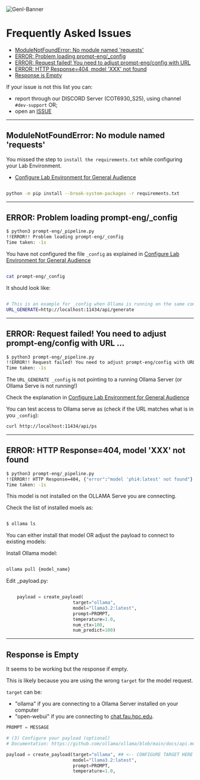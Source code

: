 ![GenI-Banner](https://github.com/genilab-fau/genial-fau.github.io/blob/8f1a2d3523f879e1082918c7bba19553cb6e7212/images/geni-lab-banner.png?raw=true)


# Frequently Asked Issues

* [ModuleNotFoundError: No module named 'requests'](#modulenotfounderror-no-module-named-requests)
* [ERROR: Problem loading prompt-eng/_config](#error-problem-loading-prompt-eng_config)
* [ERROR: Request failed! You need to adjust prompt-eng/config with URL](#error-request-failed-you-need-to-adjust-prompt-engconfig-with-url)
* [ERROR: HTTP Response=404, model 'XXX' not found](#error-http-response404-model-xxx-not-found)
* [Response is Empty](#response-is-empty)


If your issue is not this list you can:
* report through our DISCORD Server (COT6930_S25), using channel `#dev-support` OR;
* open an [ISSUE](https://github.com/genilab-fau/prompt-eng/issues)

---

## ModuleNotFoundError: No module named 'requests'

You missed the step to `install the requirements.txt` while configuring your Lab Environment.

* [Configure Lab Environment for General Audience](CONFIG.md)

```bash

python -m pip install --break-system-packages -r requirements.txt

```

---

## ERROR: Problem loading prompt-eng/_config

```bash
$ python3 prompt-eng/_pipeline.py
!!ERROR!! Problem loading prompt-eng/_config
Time taken: -1s
```

You have not configured the file `_config` as explained in [Configure Lab Environment for General Audience](https://github.com/genilab-fau/prompt-eng/blob/cb2fefa33f5a1c5a927f1246917f73943d3b99ce/CONFIG.md)

```bash

cat prompt-eng/_config

```

It should look like:

```bash

# This is an example for _config when Ollama is running on the same computer
URL_GENERATE=http://localhost:11434/api/generate

```

---

## ERROR: Request failed! You need to adjust prompt-eng/config with URL ...

```bash
$ python3 prompt-eng/_pipeline.py
!!ERROR!! Request failed! You need to adjust prompt-eng/config with URL(http://localhost:11434/api/generate)
Time taken: -1s
```

The `URL_GENERATE _config` is not pointing to a running Ollama Server (or Ollama Serve is not running!)

Check the explanation in [Configure Lab Environment for General Audience](CONFIG.md)

You can test access to Ollama serve as (check if the URL matches what is in you `_config`):

```bash 
curl http://localhost:11434/api/ps
```

---

## ERROR: HTTP Response=404, model 'XXX' not found


```bash
$ python3 prompt-eng/_pipeline.py
!!ERROR!! HTTP Response=404, {"error":"model 'phi4:latest' not found"}
Time taken: -1s
```

This model is not installed on the OLLAMA Serve you are connecting.

Check the list of installed moels as:

```bash

$ ollama ls

```

You can either install that model OR adjust the payload to connect to existing models:

Install Ollama model:

```bash

ollama pull {model_name}

```

Edit _payload.py:

```python

    payload = create_payload(
                         target="ollama",
                         model="llama3.2:latest", 
                         prompt=PROMPT, 
                         temperature=1.0, 
                         num_ctx=100, 
                         num_predict=100)

```

---

## Response is Empty

It seems to be working but the response if empty.

This is likely because you are using the wrong `target` for the model request.

`target` can be:
* "ollama" if you are connecting to a Ollama Server installed on your computer
* "open-webui" if you are connecting to [chat.fau.hpc.edu](chat.fau.hpc.edu).


```python
PROMPT = MESSAGE 

# (3) Configure your payload (optional)
# Documentation: https://github.com/ollama/ollama/blob/main/docs/api.md

payload = create_payload(target="ollama", ## <-- CONFIGURE TARGET HERE
                         model="llama3.2:latest", 
                         prompt=PROMPT, 
                         temperature=1.0,
```


